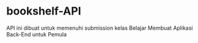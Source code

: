 # bookshelf-API

API ini dibuat untuk memenuhi submission kelas Belajar Membuat Aplikasi Back-End untuk Pemula
